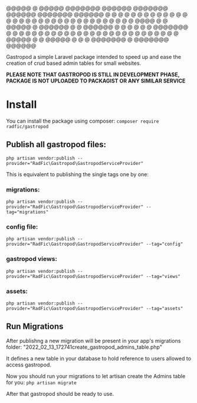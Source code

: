   @@@@@     @     @@@@@  @@@@@@@ @@@@@@  @@@@@@@ @@@@@@  @@@@@@@ @@@@@@
 @     @   @ @   @     @    @    @     @ @     @ @     @ @     @ @     @
 @        @   @  @          @    @     @ @     @ @     @ @     @ @     @
 @  @@@@ @     @  @@@@@     @    @@@@@@  @     @ @@@@@@  @     @ @     @
 @     @ @@@@@@@       @    @    @   @   @     @ @       @     @ @     @
 @     @ @     @ @     @    @    @    @  @     @ @       @     @ @     @
  @@@@@  @     @  @@@@@     @    @     @ @@@@@@@ @       @@@@@@@ @@@@@@


Gastropod a simple Laravel package intended to speed up and ease the creation of crud based admin tables for small websites.

**PLEASE NOTE THAT GASTROPOD IS STILL IN DEVELOPMENT PHASE, PACKAGE IS NOT UPLOADED TO PACKAGIST OR ANY SIMILAR SERVICE**



# Install
You can install the package using composer:
```composer require radfic/gastropod```

## Publish all gastropod files:
```php artisan vendor:publish --provider="RadFic\Gastropod\GastropodServiceProvider"```

This is equivalent to publishing the single tags one by one:
### migrations:
```php artisan vendor:publish --provider="RadFic\Gastropod\GastropodServiceProvider" --tag="migrations"```
### config file:
```php artisan vendor:publish --provider="RadFic\Gastropod\GastropodServiceProvider" --tag="config"```
### gastropod views:
```php artisan vendor:publish --provider="RadFic\Gastropod\GastropodServiceProvider" --tag="views"```
### assets:
```php artisan vendor:publish --provider="RadFic\Gastropod\GastropodServiceProvider" --tag="assets"```


## Run Migrations
After publishng a new migration will be present in your app's migrations folder: "2022_02_13_172741create_gastropod_admins_table.php"

It defines a new table in your database to hold reference to users allowed to access gastropod.

Now you should run your migrations to let artisan create the Admins table for you:
```php artisan migrate```

After that gastropod should be ready to use.
